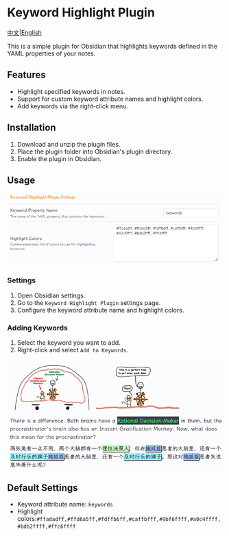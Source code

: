 # Keyword Highlight Plugin

[中文](./README_zh.md)|[English](./README.md)

This is a simple plugin for Obsidian that highlights keywords defined in the YAML properties of your notes.

## Features

- Highlight specified keywords in notes.
- Support for custom keyword attribute names and highlight colors.
- Add keywords via the right-click menu.

## Installation

1. Download and unzip the plugin files.
2. Place the plugin folder into Obsidian's plugin directory.
3. Enable the plugin in Obsidian.

## Usage

![](https://raw.githubusercontent.com/PandaNocturne/ImageAssets/main/Obsidian/202406270524998.png)

### Settings

1. Open Obsidian settings.
2. Go to the `Keyword Highlight Plugin` settings page.
3. Configure the keyword attribute name and highlight colors.

### Adding Keywords

1. Select the keyword you want to add.
2. Right-click and select `Add to Keywords`.

![](https://raw.githubusercontent.com/PandaNocturne/ImageAssets/main/Obsidian/202406270525056.gif)

## Default Settings

- Keyword attribute name: `keywords`
- Highlight colors:`#ffadadff,#ffd6a5ff,#fdffb6ff,#caffbfff,#9bf6ffff,#a0c4ffff,#bdb2ffff,#ffc6ffff`